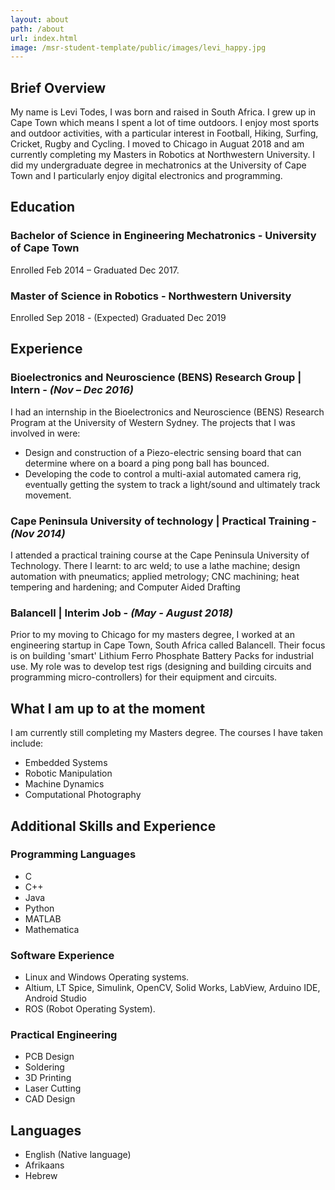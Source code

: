 ```yaml
---
layout: about
path: /about
url: index.html
image: /msr-student-template/public/images/levi_happy.jpg
---
```


## Brief Overview

My name is Levi Todes, I was born and raised in South Africa. I grew up in Cape Town which means I spent a lot of time outdoors. I enjoy most sports and outdoor activities, with a particular interest in Football, Hiking, Surfing, Cricket, Rugby and Cycling. I moved to Chicago in Auguat 2018 and am currently completing my Masters in Robotics at Northwestern University. I did my undergraduate degree in mechatronics at the University of Cape Town and I particularly enjoy digital electronics and programming.

## Education

### Bachelor of Science in Engineering Mechatronics - University of Cape Town

Enrolled Feb 2014 – Graduated Dec 2017.

### Master of Science in Robotics - Northwestern University

Enrolled Sep 2018 - (Expected) Graduated Dec 2019

## Experience


### Bioelectronics and Neuroscience (BENS) Research Group | Intern  - *(Nov – Dec 2016)*

I had an internship in the Bioelectronics and Neuroscience (BENS) Research Program at the
University of Western Sydney. The projects that I was involved in were:
* Design and construction of a Piezo-electric sensing board that can determine where on a board a ping pong ball has bounced.
* Developing the code to control a multi-axial automated camera rig, eventually getting the system to track a light/sound and ultimately track movement.

### Cape Peninsula University of technology | Practical Training  - *(Nov 2014)*

I attended a practical training course at the Cape Peninsula University of Technology. There
I learnt: to arc weld; to use a lathe machine; design automation with pneumatics; applied
metrology; CNC machining; heat tempering and hardening; and Computer Aided Drafting

### Balancell | Interim Job - *(May - August 2018)*

Prior to my moving to Chicago for my masters degree, I worked at an engineering startup in Cape Town, South Africa called Balancell. Their focus is on building 'smart' Lithium Ferro Phosphate Battery Packs for industrial use. My role was to develop test rigs (designing and building circuits and programming micro-controllers) for their equipment and circuits.

## What I am up to at the moment
I am currently still completing my Masters degree. The courses I have taken include:

* Embedded Systems
* Robotic Manipulation
* Machine Dynamics
* Computational Photography

## Additional Skills and Experience
### Programming Languages
* C
* C++
* Java
* Python
* MATLAB
* Mathematica

### Software Experience
* Linux and Windows Operating systems.
* Altium, LT Spice, Simulink, OpenCV, Solid Works, LabView, Arduino IDE, Android Studio
* ROS (Robot Operating System).

### Practical Engineering
* PCB Design
* Soldering
* 3D Printing
* Laser Cutting
* CAD Design

## Languages
* English (Native language)
* Afrikaans
* Hebrew
